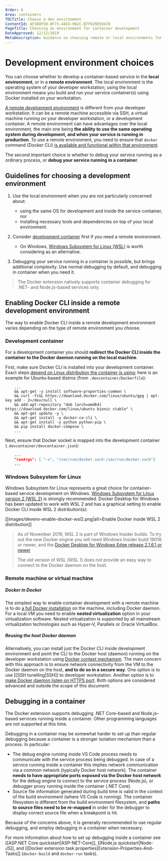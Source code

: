 ```yaml
---
Order: 6
Area: containers
TOCTitle: Choose a dev environment
ContentId: AF3D8F58-8F73-44CD-962C-B7F029E50478
PageTitle: Choosing an environment for container development
DateApproved: 12/12/2019
MetaDescription: Guidance on choosing remote or local environments for developing and debugging containerized apps, using Visual Studio Code.
---
```

# Development environment choices

You can choose whether to develop a container-based service in the **local environment**, or in a **remote environment**. The local environment is the operating system of your developer workstation; using the local environment means you build and run your service container(s) using Docker installed on your workstation.

[A remote development environment](https://code.visualstudio.com/docs/remote/remote-overview) is different from your developer workstation. It can be a remote machine accessible via SSH, a virtual machine running on your developer workstation, or a development container. A remote environment can have advantages over the local environment, the main one being **the ability to use the same operating system during development, and when your service is running in production**. To use a remote environment, you need to ensure that `docker` command (Docker CLI) [is available and functional within that environment](#enabling-docker-cli-inside-a-development-environment).

The second important choice is whether to debug your service running as a ordinary process, or **debug your service running in a container**.

## Guidelines for choosing a development environment

1. Use the local environment when you are not particularly concerned about:
   - using the same OS for development and inside the service container, nor 
   - installing necessary tools and dependencies on top of your local environment.

1. Consider [development container](https://code.visualstudio.com/docs/remote/containers) first if you need a remote environment.
    - On Windows, [Windows Subsystem for Linux (WSL)](#windows-subsystem-for-linux) is worth considering as an alternative.

1. Debugging your service running in a container is possible, but brings additional complexity. Use normal debugging by default, and debugging in container when you need it. 

> The Docker extension natively supports container debugging for .NET- and Node.js-based services only.

## Enabling Docker CLI inside a remote development environment

The way to enable Docker CLI inside a remote development environment varies depending on the type of remote environment you choose.

### Development container
For a development container you should **redirect the Docker CLI inside the container to the Docker daemon running on the local machine**.

First, make sure Docker CLI is installed into your development container. Exact steps [depend on Linux distribution the container is using](https://docs.docker.com/install/); here is an example for Ubuntu-based distros (from `.devcontainer/Dockerfile`):

```
    ...
    && apt-get -y install software-properties-common \
    && curl -fsSL https://download.docker.com/linux/ubuntu/gpg | apt-key add - 2>/dev/null \
    && add-apt-repository "deb [arch=amd64] https://download.docker.com/linux/ubuntu bionic stable" \
    && apt-get update -y \
    && apt-get install -y docker-ce-cli \
    && apt-get install -y python python-pip \
    && pip install docker-compose \
    ...
```

Next, ensure that Docker socket is mapped into the development container (`.devcontainer/devcontainer.json`):

```json
    ...
    "runArgs": [ "-v", "/var/run/docker.sock:/var/run/docker.sock"]
    ...
```

### Windows Subsystem for Linux

Windows Subsystem for Linux represents a great choice for container-based service development on Windows. [Windows Subsystem for Linux version 2 (WSL 2)](https://docs.microsoft.com/windows/wsl/wsl2-index) is strongly recommended. Docker Desktop for Windows has been updated to work with WSL 2 and has a graphical setting to enable Docker CLI inside WSL 2 distribution(s):

[[images/devenv-enable-docker-wsl2.png|alt=Enable Docker inside WSL 2 distribution]]

> As of November 2019, WSL 2 is part of Windows Insider builds. To try out the new Docker engine you will need  Windows Insider build 19018 or newer, and the [Docker Desktop for Windows Edge release 2.1.6.1 or newer](https://docs.docker.com/docker-for-windows/edge-release-notes/)
>
> The old version of WSL (WSL 1) does not provide an easy way to connect to the Docker daemon on the host.

### Remote machine or virtual machine

##### Docker in Docker
The simplest way to enable container development with a remote machine is to do [a full Docker installation](https://docs.docker.com/install/) on the machine, including Docker daemon. For a local VM you need to enable **nested virtualization** option in your virtualization software. Nested virtualization is supported by all mainstream virtualization technologies such as Hyper-V, Parallels or Oracle VirtualBox.

##### Reusing the host Docker daemon
Alternatively, you can install just the Docker CLI inside development environment and point the CLI to the Docker host (daemon) running on the developer workstation using [Docker context mechanism](https://docs.docker.com/engine/context/working-with-contexts/). The main concern with this approach is to ensure network connectivity from the VM to the Docker daemon on the host, **and to do so in a secure way**. One option is to use [[SSH tunelling|SSH]] to developer workstation. Another option is to [make Docker daemon listen on HTTPS port](https://docs.docker.com/engine/security/https/). Both options are considered advanced and outside the scope of this document.

## Debugging in a container

The Docker extension supports debugging .NET Core&ndash;based and Node.js&ndash;based services running inside a container. Other programming languages are not supported at this time.

Debugging in a container may be somewhat harder to set up than regular debugging because a container is a stronger isolation mechanism than a process. In particular:

- The debug engine running inside VS Code process needs to communicate with the service process being debugged. In case of a service running inside a container this implies network communication via a common network (typically Docker host network). The container **needs to have appropriate ports exposed via the Docker host network** for the debug engine to connect to the service process (Node.js), or debugger proxy running inside the container (.NET Core).
- Source file information generated during build time is valid in the context of the build environment (where VS Code is running). The container filesystem is different from the build environment filesystem, and **paths to source files need to be re-mapped** in order for the debugger to display correct source file when a breakpoint is hit.

Because of the concerns above, it is generally recommended to use regular debugging, and employ debugging in a container when necessary.

For more information about how to set up debugging inside a container see [[ASP.NET Core quickstart|ASP-NET-Core]], [[Node.js quickstart|Node-JS]], and [[Docker extension task properties|Extension-Properties-And-Tasks]] (`docker-build` and `docker-run` tasks).
